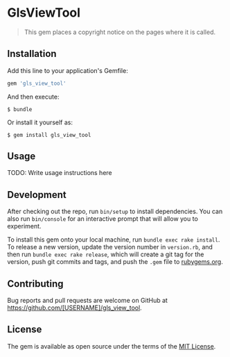 # GlsViewTool

> This gem places a copyright notice on the pages where it is called.

## Installation

Add this line to your application's Gemfile:

```ruby
gem 'gls_view_tool'
```

And then execute:

    $ bundle

Or install it yourself as:

    $ gem install gls_view_tool

## Usage

TODO: Write usage instructions here

## Development

After checking out the repo, run `bin/setup` to install dependencies. You can also run `bin/console` for an interactive prompt that will allow you to experiment.

To install this gem onto your local machine, run `bundle exec rake install`. To release a new version, update the version number in `version.rb`, and then run `bundle exec rake release`, which will create a git tag for the version, push git commits and tags, and push the `.gem` file to [rubygems.org](https://rubygems.org).

## Contributing

Bug reports and pull requests are welcome on GitHub at https://github.com/[USERNAME]/gls_view_tool.


## License

The gem is available as open source under the terms of the [MIT License](http://opensource.org/licenses/MIT).
